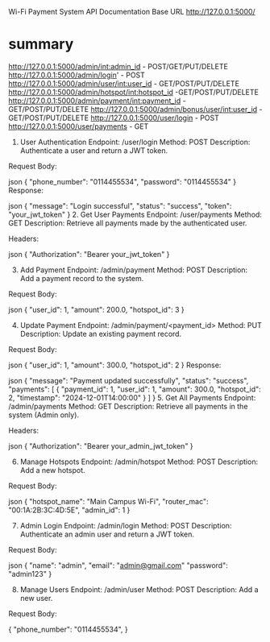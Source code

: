 Wi-Fi Payment System API Documentation
Base URL
http://127.0.0.1:5000/

# summary

http://127.0.0.1:5000/admin/<int:admin_id> - POST/GET/PUT/DELETE
http://127.0.0.1:5000/admin/login' - POST
http://127.0.0.1:5000/admin/user/<int:user_id> - GET/POST/PUT/DELETE
http://127.0.0.1:5000/admin/hotspot/<int:hotspot_id> -GET/POST/PUT/DELETE
http://127.0.0.1:5000/admin/payment/<int:payment_id> -GET/POST/PUT/DELETE
http://127.0.0.1:5000/admin/bonus/user/<int:user_id> - GET/POST/PUT/DELETE
http://127.0.0.1:5000/user/login - POST
http://127.0.0.1:5000/user/payments - GET

1. User Authentication
Endpoint: /user/login
Method: POST
Description: Authenticate a user and return a JWT token.

Request Body:

json
{
    "phone_number": "0114455534",
    "password": "0114455534"
}
Response:

json
{
    "message": "Login successful",
    "status": "success",
    "token": "your_jwt_token"
}
2. Get User Payments
Endpoint: /user/payments
Method: GET
Description: Retrieve all payments made by the authenticated user.

Headers:

json
{
    "Authorization": "Bearer your_jwt_token"
}

3. Add Payment
Endpoint: /admin/payment
Method: POST
Description: Add a payment record to the system.

Request Body:

json
{
    "user_id": 1,
    "amount": 200.0,
    "hotspot_id": 3
}

4. Update Payment
Endpoint: /admin/payment/<payment_id>
Method: PUT
Description: Update an existing payment record.

Request Body:

json
{
    "user_id": 1,
    "amount": 300.0,
    "hotspot_id": 2
}
Response:

json
{
    "message": "Payment updated successfully",
    "status": "success",
    "payments": [
        {
            "payment_id": 1,
            "user_id": 1,
            "amount": 300.0,
            "hotspot_id": 2,
            "timestamp": "2024-12-01T14:00:00"
        }
    ]
}
5. Get All Payments
Endpoint: /admin/payments
Method: GET
Description: Retrieve all payments in the system (Admin only).

Headers:

json
{
    "Authorization": "Bearer your_admin_jwt_token"
}

6. Manage Hotspots
Endpoint: /admin/hotspot
Method: POST
Description: Add a new hotspot.

Request Body:

json
{
    "hotspot_name": "Main Campus Wi-Fi",
    "router_mac": "00:1A:2B:3C:4D:5E",
    "admin_id": 1
}

7. Admin Login
Endpoint: /admin/login
Method: POST
Description: Authenticate an admin user and return a JWT token.

Request Body:

json
{
    "name": "admin",
    "email": "admin@gmail.com"
    "password": "admin123"
}

8. Manage Users
Endpoint: /admin/user
Method: POST
Description: Add a new user.

Request Body:

{
    "phone_number": "0114455534",
}
